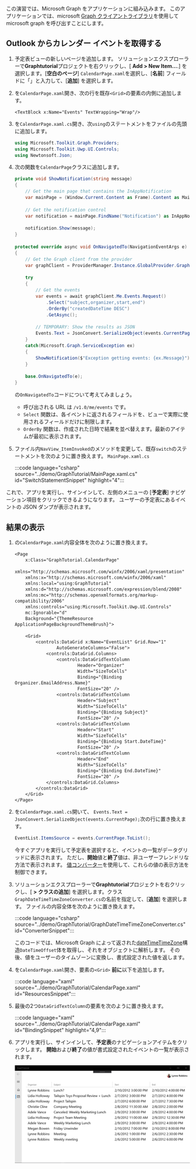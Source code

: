 <!-- markdownlint-disable MD002 MD041 -->

この演習では、Microsoft Graph をアプリケーションに組み込みます。 このアプリケーションでは、microsoft [Graph クライアントライブラリ](https://github.com/microsoftgraph/msgraph-sdk-dotnet)を使用して microsoft graph を呼び出すことにします。

## <a name="get-calendar-events-from-outlook"></a>Outlook からカレンダー イベントを取得する

1. 予定表ビューの新しいページを追加します。 ソリューションエクスプローラーで**Graphtutorial**プロジェクトを右クリックし、[ **Add > New Item...**.] を選択します。[**空白のページ**] `CalendarPage.xaml`を選択し、[**名前**] フィールドに「」と入力して、[**追加**] を選択します。

1. を`CalendarPage.xaml`開き、次の行を既存`<Grid>`の要素の内側に追加します。

    ```xaml
    <TextBlock x:Name="Events" TextWrapping="Wrap"/>
    ```

1. を`CalendarPage.xaml.cs`開き、次`using`のステートメントをファイルの先頭に追加します。

    ```csharp
    using Microsoft.Toolkit.Graph.Providers;
    using Microsoft.Toolkit.Uwp.UI.Controls;
    using Newtonsoft.Json;
    ```

1. 次の関数を`CalendarPage`クラスに追加します。

    ```csharp
    private void ShowNotification(string message)
    {
        // Get the main page that contains the InAppNotification
        var mainPage = (Window.Current.Content as Frame).Content as MainPage;

        // Get the notification control
        var notification = mainPage.FindName("Notification") as InAppNotification;

        notification.Show(message);
    }

    protected override async void OnNavigatedTo(NavigationEventArgs e)
    {
        // Get the Graph client from the provider
        var graphClient = ProviderManager.Instance.GlobalProvider.Graph;

        try
        {
            // Get the events
            var events = await graphClient.Me.Events.Request()
                .Select("subject,organizer,start,end")
                .OrderBy("createdDateTime DESC")
                .GetAsync();

            // TEMPORARY: Show the results as JSON
            Events.Text = JsonConvert.SerializeObject(events.CurrentPage);
        }
        catch(Microsoft.Graph.ServiceException ex)
        {
            ShowNotification($"Exception getting events: {ex.Message}");
        }

        base.OnNavigatedTo(e);
    }
    ```

    の`OnNavigatedTo`コードについて考えてみましょう。

    - 呼び出される URL は `/v1.0/me/events` です。
    - `Select` 関数は、各イベントに返されるフィールドを、ビューで実際に使用されるフィールドだけに制限します。
    - `OrderBy` 関数は、作成された日時で結果を並べ替えます。最新のアイテムが最初に表示されます。

1. ファイル内`NavView_ItemInvoked`のメソッドを変更して、既存`switch`のステートメントを次のように置き換えます。 `MainPage.xaml.cs`

    :::code language="csharp" source="../demo/GraphTutorial/MainPage.xaml.cs" id="SwitchStatementSnippet" highlight="4":::

これで、アプリを実行し、サインインして、左側のメニューの [**予定表**] ナビゲーション項目をクリックできるようになります。 ユーザーの予定表にあるイベントの JSON ダンプが表示されます。

## <a name="display-the-results"></a>結果の表示

1. の`CalendarPage.xaml`内容全体を次のように置き換えます。

    ```xaml
    <Page
        x:Class="GraphTutorial.CalendarPage"
        xmlns="http://schemas.microsoft.com/winfx/2006/xaml/presentation"
        xmlns:x="http://schemas.microsoft.com/winfx/2006/xaml"
        xmlns:local="using:GraphTutorial"
        xmlns:d="http://schemas.microsoft.com/expression/blend/2008"
        xmlns:mc="http://schemas.openxmlformats.org/markup-compatibility/2006"
        xmlns:controls="using:Microsoft.Toolkit.Uwp.UI.Controls"
        mc:Ignorable="d"
        Background="{ThemeResource ApplicationPageBackgroundThemeBrush}">

        <Grid>
            <controls:DataGrid x:Name="EventList" Grid.Row="1"
                    AutoGenerateColumns="False">
                <controls:DataGrid.Columns>
                    <controls:DataGridTextColumn
                            Header="Organizer"
                            Width="SizeToCells"
                            Binding="{Binding Organizer.EmailAddress.Name}"
                            FontSize="20" />
                    <controls:DataGridTextColumn
                            Header="Subject"
                            Width="SizeToCells"
                            Binding="{Binding Subject}"
                            FontSize="20" />
                    <controls:DataGridTextColumn
                            Header="Start"
                            Width="SizeToCells"
                            Binding="{Binding Start.DateTime}"
                            FontSize="20" />
                    <controls:DataGridTextColumn
                            Header="End"
                            Width="SizeToCells"
                            Binding="{Binding End.DateTime}"
                            FontSize="20" />
                </controls:DataGrid.Columns>
            </controls:DataGrid>
        </Grid>
    </Page>
    ```

1. を`CalendarPage.xaml.cs`開いて、 `Events.Text = JsonConvert.SerializeObject(events.CurrentPage);`次の行に置き換えます。

    ```csharp
    EventList.ItemsSource = events.CurrentPage.ToList();
    ```

    今すぐアプリを実行して予定表を選択すると、イベントの一覧がデータグリッドに表示されます。 ただし、**開始**値と**終了**値は、非ユーザーフレンドリな方法で表示されます。 [値コンバーター](https://docs.microsoft.com/uwp/api/Windows.UI.Xaml.Data.IValueConverter)を使用して、これらの値の表示方法を制御できます。

1. ソリューションエクスプローラーで**Graphtutorial**プロジェクトを右クリックし、[ **> クラスの追加**] を選択します。クラス`GraphDateTimeTimeZoneConverter.cs`の名前を指定して、[**追加**] を選択します。 ファイルの内容全体を次のように置き換えます。

    :::code language="csharp" source="../demo/GraphTutorial/GraphDateTimeTimeZoneConverter.cs" id="ConverterSnippet":::

    このコードでは、Microsoft Graph によって返された[dateTimeTimeZone](/graph/api/resources/datetimetimezone?view=graph-rest-1.0)構造`DateTimeOffset`体を取得し、それをオブジェクトに解析します。 その後、値をユーザーのタイムゾーンに変換し、書式設定された値を返します。

1. を`CalendarPage.xaml`開き、要素の`<Grid>` **前に**以下を追加します。

    :::code language="xaml" source="../demo/GraphTutorial/CalendarPage.xaml" id="ResourcesSnippet":::

1. 最後の2つ`DataGridTextColumn`の要素を次のように置き換えます。

    :::code language="xaml" source="../demo/GraphTutorial/CalendarPage.xaml" id="BindingSnippet" highlight="4,9":::

1. アプリを実行し、サインインして、**予定表**のナビゲーションアイテムをクリックします。 **開始**および**終了**の値が書式設定されたイベントの一覧が表示されます。

    ![イベント表のスクリーンショット](./images/add-msgraph-01.png)
